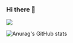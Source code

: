 ### Hi there 👋
![](https://komarev.com/ghpvc/?username=TastekinAhmedFaruk)
<!--
**TastekinAhmedFaruk/TastekinAhmedFaruk** is a ✨ _special_ ✨ repository because its `README.md` (this file) appears on your GitHub profile.

Here are some ideas to get you started:

- 🔭 I’m currently working on ...
- 🌱 I’m currently learning ...
- 👯 I’m looking to collaborate on ...
- 🤔 I’m looking for help with ...
- 💬 Ask me about ...
- 📫 How to reach me: ...
- 😄 Pronouns: ...
- ⚡ Fun fact: ...
-->
![Anurag's GitHub stats](https://github-readme-stats.vercel.app/api?username=TastekinAhmedFaruk&hide=contribs,prs)
